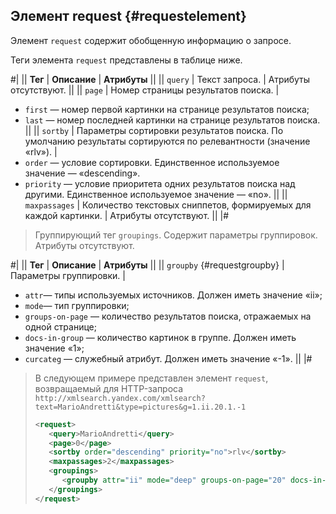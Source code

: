 ## Элемент request {#requestelement}

Элемент `request` содержит обобщенную информацию о запросе.

Теги элемента `request` представлены в таблице ниже.

#|
|| **Тег** | **Описание** | **Атрибуты** ||
|| `query` | Текст запроса. | Атрибуты отсутствуют. ||
|| `page` | Номер страницы результатов поиска. | 
- `first` — номер первой картинки на странице результатов поиска;
- `last` — номер последней картинки на странице результатов поиска. ||
|| `sortby` | Параметры сортировки результатов поиска. По умолчанию результаты сортируются по релевантности (значение «rlv»). | 
- `order` — условие сортировки. Единственное используемое значение — «descending».
- `priority` — условие приоритета одних результатов поиска над другими. Единственное используемое значение — «no». ||
|| `maxpassages` | Количество текстовых сниппетов, формируемых для каждой картинки. | Атрибуты отсутствуют. ||
|#

> Группирующий тег `groupings`. Содержит параметры группировок. Атрибуты отсутствуют.

#|
|| **Тег** | **Описание** | **Атрибуты** ||
|| `groupby` {#requestgroupby} | Параметры группировки. | 
- `attr`— типы используемых источников. Должен иметь значение «ii»;
- `mode`— тип группировки; 
- `groups-on-page` — количество результатов поиска, отражаемых на одной странице; 
- `docs-in-group` — количество картинок в группе. Должен иметь значение «1»;
- `curcateg` — служебный атрибут. Должен иметь значение «-1». || 
|#


> В следующем примере представлен элемент `request`, возвращаемый для HTTP-запроса `http://xmlsearch.yandex.com/xmlsearch?text=MarioAndretti&type=pictures&g=1.ii.20.1.-1`
> 
> ```xml
> <request>
>    <query>MarioAndretti</query>
>    <page>0</page>
>    <sortby order="descending" priority="no">rlv</sortby>
>    <maxpassages>2</maxpassages>
>    <groupings>
>       <groupby attr="ii" mode="deep" groups-on-page="20" docs-in-group="1" curcateg="-1"/>
>    </groupings>
> </request>
> ```
